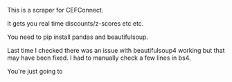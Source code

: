 This is a scraper for CEFConnect.

It gets you real time discounts/z-scores etc etc.
 
You need to pip install pandas and beautifulsoup.


Last time I checked there was an issue with beautifulsoup4 working but that may have been fixed. I had to manually check a few lines in bs4.


You're just going to 
